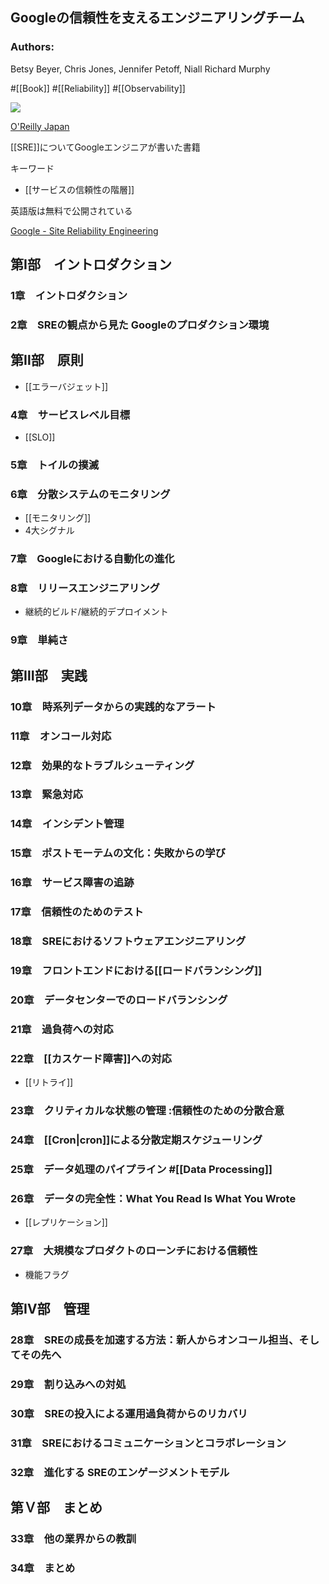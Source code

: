 ## Googleの信頼性を支えるエンジニアリングチーム

### Authors:
Betsy Beyer, Chris Jones, Jennifer Petoff, Niall Richard Murphy

#[[Book]] #[[Reliability]] #[[Observability]]

![](https://www.oreilly.co.jp/books/images/picture_large978-4-87311-791-1.jpeg)

[O'Reilly Japan](https://www.oreilly.co.jp/books/9784873117911/)

[[SRE]]についてGoogleエンジニアが書いた書籍

キーワード
- [[サービスの信頼性の階層]]

英語版は無料で公開されている

[Google - Site Reliability Engineering](https://sre.google/sre-book/table-of-contents/)

## 第Ⅰ部　イントロダクション
### 1章　イントロダクション
### 2章　SREの観点から見た Googleのプロダクション環境
## 第Ⅱ部　原則
- [[エラーバジェット]]
### 4章　サービスレベル目標
- [[SLO]]
### 5章　トイルの撲滅
### 6章　分散システムのモニタリング
- [[モニタリング]]
- 4大シグナル
### 7章　Googleにおける自動化の進化
### 8章　リリースエンジニアリング
- 継続的ビルド/継続的デプロイメント
### 9章　単純さ
## 第Ⅲ部　実践
### 10章　時系列データからの実践的なアラート
### 11章　オンコール対応
### 12章　効果的なトラブルシューティング
### 13章　緊急対応
### 14章　インシデント管理
### 15章　ポストモーテムの文化：失敗からの学び
### 16章　サービス障害の追跡
### 17章　信頼性のためのテスト
### 18章　SREにおけるソフトウェアエンジニアリング
### 19章　フロントエンドにおける[[ロードバランシング]]
### 20章　データセンターでのロードバランシング
### 21章　過負荷への対応
### 22章　[[カスケード障害]]への対応
- [[リトライ]]
### 23章　クリティカルな状態の管理 :信頼性のための分散合意
### 24章　[[Cron|cron]]による分散定期スケジューリング
### 25章　データ処理のパイプライン #[[Data Processing]]
### 26章　データの完全性：What You Read Is What You Wrote
- [[レプリケーション]]
### 27章　大規模なプロダクトのローンチにおける信頼性
- 機能フラグ
## 第Ⅳ部　管理
### 28章　SREの成長を加速する方法：新人からオンコール担当、そしてその先へ
### 29章　割り込みへの対処
### 30章　SREの投入による運用過負荷からのリカバリ
### 31章　SREにおけるコミュニケーションとコラボレーション
### 32章　進化する SREのエンゲージメントモデル
## 第Ｖ部　まとめ
### 33章　他の業界からの教訓
### 34章　まとめ